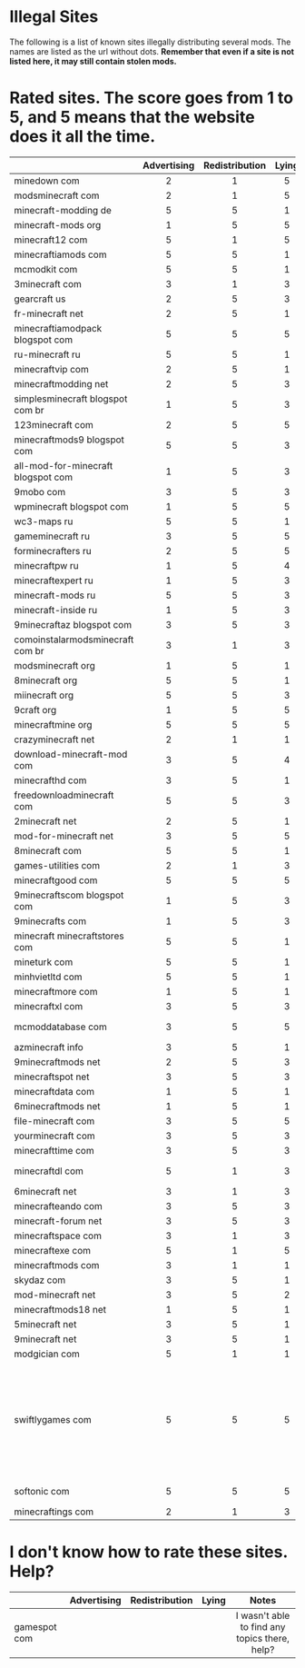 Illegal Sites
=============

The following is a list of known sites illegally distributing several mods. The names are listed as the url without dots. **Remember that even if a site is not listed here, it may still contain stolen mods.**



Rated sites. The score goes from 1 to 5, and 5 means that the website does it all the time.
===========================================================================================
|                                    | Advertising | Redistribution | Lying | Notes |
| ---------------------------------- |:-----------:|:--------------:|:-----:|:-----:|
| minedown com                       |      2      |        1       |   5   |       |
| modsminecraft com                  |      2      |        1       |   5   |       |
| minecraft-modding de               |      5      |        5       |   1   |       |
| minecraft-mods org                 |      1      |        5       |   5   |       |
| minecraft12 com                    |      5      |        1       |   5   |       |
| minecraftiamods com                |      5      |        5       |   1   |       |
| mcmodkit com                       |      5      |        5       |   1   |       |
| 3minecraft com                     |      3      |        1       |   3   |       |
| gearcraft us                       |      2      |        5       |   3   |       |
| fr-minecraft net                   |      2      |        5       |   1   |       |
| minecraftiamodpack blogspot com    |      5      |        5       |   5   |       |
| ru-minecraft ru                    |      5      |        5       |   1   |       |
| minecraftvip com                   |      2      |        5       |   1   |       |
| minecraftmodding net               |      2      |        5       |   3   |       |
| simplesminecraft blogspot com br   |      1      |        5       |   3   |       |
| 123minecraft com                   |      2      |        5       |   5   |       |
| minecraftmods9 blogspot com        |      5      |        5       |   3   |       |
| all-mod-for-minecraft blogspot com |      1      |        5       |   3   |       |
| 9mobo com                          |      3      |        5       |   3   |       |
| wpminecraft blogspot com           |      1      |        5       |   5   |       |
| wc3-maps ru                        |      5      |        5       |   1   |       |
| gameminecraft ru                   |      3      |        5       |   5   |       |
| forminecrafters ru                 |      2      |        5       |   5   |       |
| minecraftpw ru                     |      1      |        5       |   4   |       |
| minecraftexpert ru                 |      1      |        5       |   3   |       |
| minecraft-mods ru                  |      5      |        5       |   3   |       |
| minecraft-inside ru                |      1      |        5       |   3   |       |
| 9minecraftaz blogspot com          |      3      |        5       |   3   |       |
| comoinstalarmodsminecraft com br   |      3      |        1       |   3   |       |
| modsminecraft org                  |      1      |        5       |   1   |       |
| 8minecraft org                     |      5      |        5       |   1   |       |
| miinecraft org                     |      5      |        5       |   3   |       |
| 9craft org                         |      1      |        5       |   5   |       |
| minecraftmine org                  |      5      |        5       |   5   |       |
| crazyminecraft net                 |      2      |        1       |   1   |       |
| download-minecraft-mod com         |      3      |        5       |   4   |       |
| minecrafthd com                    |      3      |        5       |   1   |       |
| freedownloadminecraft com          |      5      |        5       |   3   |       |
| 2minecraft net                     |      2      |        5       |   1   |       |
| mod-for-minecraft net              |      3      |        5       |   5   |       |
| 8minecraft com                     |      5      |        5       |   1   |       |
| games-utilities com                |      2      |        1       |   3   |       |
| minecraftgood com                  |      5      |        5       |   5   |       |
| 9minecraftscom blogspot com        |      1      |        5       |   3   |       |
| 9minecrafts com                    |      1      |        5       |   3   |       |
| minecraft minecraftstores com      |      5      |        5       |   1   |       |
| mineturk com                       |      5      |        5       |   1   |       |
| minhvietltd com                    |      5      |        5       |   1   |       |
| minecraftmore com                  |      1      |        5       |   1   |       |
| minecraftxl com                    |      3      |        5       |   3   |       |
| mcmoddatabase com                  |      3      |        5       |   5   | **Malware alert!** |
| azminecraft info                   |      3      |        5       |   1   |       |
| 9minecraftmods net                 |      2      |        5       |   3   |       |
| minecraftspot net                  |      3      |        5       |   3   |       |
| minecraftdata com                  |      1      |        5       |   1   |       |
| 6minecraftmods net                 |      1      |        5       |   1   |       |
| file-minecraft com                 |      3      |        5       |   5   |       |
| yourminecraft com                  |      3      |        5       |   3   |       |
| minecrafttime com                  |      3      |        5       |   3   |       |
| minecraftdl com                    |      5      |        1       |   3   | **Malware alert!** |
| 6minecraft net                     |      3      |        1       |   3   |       |
| minecrafteando com                 |      3      |        5       |   3   |       |
| minecraft-forum net                |      3      |        5       |   3   |       |
| minecraftspace com                 |      3      |        1       |   3   |       |
| minecraftexe com                   |      5      |        1       |   5   |       |
| minecraftmods com                  |      3      |        1       |   1   |       |
| skydaz com                         |      3      |        5       |   1   |       |
| mod-minecraft net                  |      3      |        5       |   2   |       |
| minecraftmods18 net                |      1      |        5       |   1   |       |
| 5minecraft net                     |      3      |        5       |   1   |       |
| 9minecraft net                     |      3      |        5       |   1   |       |
| modgician com                      |      5      |        1       |   1   |       |
| swiftlygames com                   |      5      |        5       |   5   | A rehost of MCF changing download links to malicious websites and adding ads. |
| softonic com                       |      5      |        5       |   5   | **Malware alert!** |
| minecraftings com                  |      2      |        1       |   3   |       |

I don't know how to rate these sites. Help?
===========================================
|                                    | Advertising | Redistribution | Lying | Notes |
| ---------------------------------- |:-----------:|:--------------:|:-----:|:-----:|
| gamespot com                       |             |                |       | I wasn't able to find any topics there, help? |
